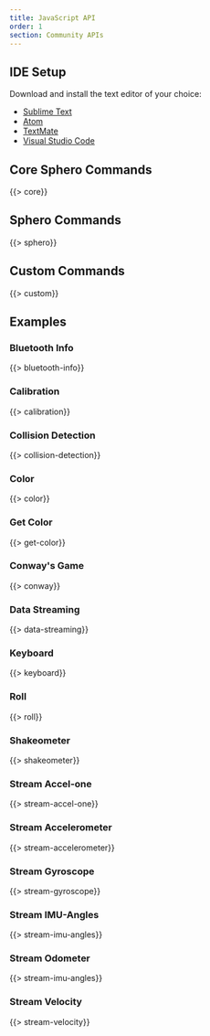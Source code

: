 ```yaml
---
title: JavaScript API
order: 1
section: Community APIs
---
```

## IDE Setup
Download and install the text editor of your choice:

  - [Sublime Text](http://www.sublimetext.com/)
  - [Atom](https://atom.io/)
  - [TextMate](https://macromates.com/)
  - [Visual Studio Code](https://code.visualstudio.com/)

## Core Sphero Commands
  {{> core}}

## Sphero Commands
  {{> sphero}}

## Custom Commands
  {{> custom}}

## Examples

### Bluetooth Info
  {{> bluetooth-info}}
### Calibration
  {{> calibration}}
### Collision Detection
  {{> collision-detection}}
### Color
  {{> color}}
### Get Color
  {{> get-color}}
### Conway's Game
  {{> conway}}
### Data Streaming
  {{> data-streaming}}
### Keyboard
  {{> keyboard}}
### Roll
  {{> roll}}
### Shakeometer
  {{> shakeometer}}
### Stream Accel-one
  {{> stream-accel-one}}
### Stream Accelerometer
  {{> stream-accelerometer}}
### Stream Gyroscope
  {{> stream-gyroscope}}
### Stream IMU-Angles
  {{> stream-imu-angles}}
### Stream Odometer
  {{> stream-imu-angles}}
### Stream Velocity
  {{> stream-velocity}}
